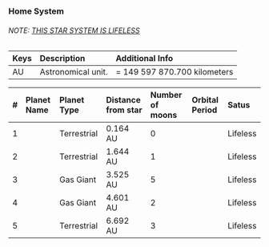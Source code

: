### Home System
###### NOTE: [THIS STAR SYSTEM IS LIFELESS](the-great-extinction)

| Keys | Description        | Additional Info              |
|:---- |:------------------ |:---------------------------- |
| AU   | Astronomical unit. | = 149 597 870.700 kilometers |


| #   | Planet Name | Planet Type | Distance from star | Number of moons | Orbital Period | Satus    |
|:--- |:----------- |:----------- |:------------------ |:--------------- |:-------------- |:-------- |
| 1   |             | Terrestrial | 0.164 AU           | 0               |                | Lifeless |
| 2   |             | Terrestrial | 1.644 AU           | 1               |                | Lifeless |
| 3   |             | Gas Giant   | 3.525 AU           | 5               |                | Lifeless |
| 4   |             | Gas Giant   | 4.601 AU           | 2               |                | Lifeless |
| 5   |             | Terrestrial | 6.692 AU           | 3               |                | Lifeless |
